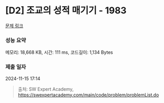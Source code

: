 # [D2] 조교의 성적 매기기 - 1983 

[문제 링크](https://swexpertacademy.com/main/code/problem/problemDetail.do?contestProbId=AV5PwGK6AcIDFAUq) 

### 성능 요약

메모리: 18,668 KB, 시간: 111 ms, 코드길이: 1,134 Bytes

### 제출 일자

2024-11-15 17:14



> 출처: SW Expert Academy, https://swexpertacademy.com/main/code/problem/problemList.do